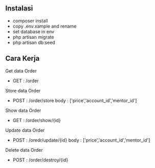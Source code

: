 ## Instalasi
- composer install
- copy .env.xample and rename
- set database in env
- php artisan migrate
- php artisan db:seed

## Cara Kerja
Get data Order
- GET : /order

Store data Order
- POST : /order/store
body : ['price','account_id','mentor_id']

Show data Order
- GET : /order/show/{id}

Update data Order
- POST : /oredr/update/{id}
body : ['price','account_id','mentor_id']

Delete data Order
- POST : /order/destroy/{id}
